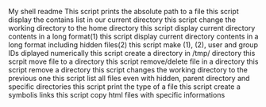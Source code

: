 My shell readme
This script prints the absolute path to a file
this script display the contains list in our current directory
this script change the working directory to the home directory
this script display current directory contents in a long format(1)
this script display current directory contents in a long format including hidden files(2)
this script make (1), (2), user and group IDs diplayed numerically
this script create a directory in /tmp/ directory
this scrpit move file to a directory
this script remove/delete file in a directory
this script remove a directory
this script changes the working directory to the previous one
this script list all files even with hidden, parent
 directory and specific directories
this script print the type of a file
this script create a symbolis links
this script copy html files with specific informations
